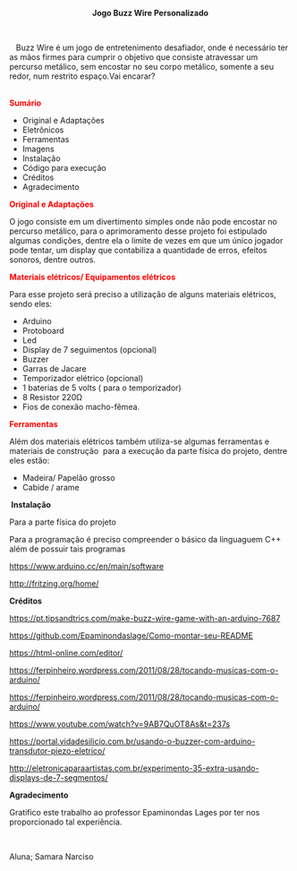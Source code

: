 <p style="text-align: center;" align="center"><strong>Jogo Buzz Wire Personalizado</strong></p>
<p><strong>&nbsp;</strong></p>
<p>&nbsp; &nbsp;Buzz Wire &eacute; um jogo de entretenimento desafiador, onde &eacute; necess&aacute;rio ter as m&atilde;os firmes para cumprir o objetivo que consiste atravessar um percurso met&aacute;lico, sem encostar no seu corpo met&aacute;lico, somente a seu redor, num restrito espa&ccedil;o.Vai encarar?&nbsp; &nbsp; &nbsp; &nbsp; &nbsp; &nbsp; &nbsp; &nbsp; &nbsp; &nbsp; &nbsp; &nbsp; &nbsp; &nbsp; &nbsp; &nbsp; &nbsp; &nbsp; &nbsp; &nbsp; &nbsp; &nbsp; &nbsp; &nbsp; &nbsp; &nbsp; &nbsp; &nbsp; &nbsp; &nbsp; &nbsp; &nbsp; &nbsp; &nbsp; &nbsp; &nbsp; &nbsp; &nbsp; &nbsp; &nbsp; &nbsp; &nbsp; &nbsp; &nbsp; &nbsp; &nbsp; &nbsp; &nbsp; &nbsp; &nbsp; &nbsp; &nbsp; &nbsp; &nbsp; &nbsp;&nbsp;</p>
<p><strong><span style="color: #ff0000;">Sum&aacute;rio</span>&nbsp;</strong></p>
<ul>
<li>Original e Adapta&ccedil;&otilde;es&nbsp;</li>
<li>Eletr&ocirc;nicos</li>
<li>Ferramentas&nbsp;</li>
<li>Imagens</li>
<li>Instala&ccedil;&atilde;o</li>
<li>C&oacute;digo para execu&ccedil;&atilde;o&nbsp;</li>
<li>Cr&eacute;ditos</li>
<li>Agradecimento&nbsp;&nbsp;</li>
</ul>
<p><strong><span style="color: #ff0000;">Original e Adapta&ccedil;&otilde;es</span>&nbsp;</strong></p>
<p>O jogo consiste em um divertimento simples onde n&atilde;o pode encostar no percurso met&aacute;lico, para o aprimoramento desse projeto foi estipulado algumas condi&ccedil;&otilde;es, dentre ela o limite de vezes em que um &uacute;nico jogador pode tentar, um display que contabiliza a quantidade de erros, efeitos sonoros, dentre outros.</p>
<p><span style="color: #ff0000;"><strong>Materiais el&eacute;tricos/ Equipamentos el&eacute;tricos</strong></span></p>
<p>Para esse projeto ser&aacute; preciso a utiliza&ccedil;&atilde;o de alguns materiais el&eacute;tricos, sendo eles:</p>
<ul>
<li>Arduino</li>
<li>Protoboard</li>
<li>Led</li>
<li>Display de 7 seguimentos (opcional)</li>
<li>Buzzer</li>
<li>Garras de Jacare</li>
<li>Temporizador el&eacute;trico (opcional)</li>
<li>1 baterias de 5 volts ( para o temporizador)</li>
<li>8 Resistor 220&Omega;</li>
<li>Fios de conex&atilde;o macho-f&ecirc;mea.</li>
</ul>
<p><span style="color: #ff0000;"><strong>Ferramentas</strong></span></p>
<p>Al&eacute;m dos materiais el&eacute;tricos tamb&eacute;m utiliza-se algumas ferramentas e materiais de constru&ccedil;&atilde;o &nbsp;para a execu&ccedil;&atilde;o da parte f&iacute;sica do projeto, dentre eles est&atilde;o:&nbsp; &nbsp;</p>
<ul>
<li>Madeira/ Papel&atilde;o grosso</li>
<li>Cabide / arame</li>
</ul>
<p><strong>&nbsp;Instala&ccedil;&atilde;o </strong></p>
<p>Para a parte f&iacute;sica do projeto</p>
<p>Para a programa&ccedil;&atilde;o &eacute; preciso compreender o b&aacute;sico da linguaguem C++ al&eacute;m de possuir tais programas&nbsp;</p>
<p><a href="https://www.arduino.cc/en/main/software">https://www.arduino.cc/en/main/software</a></p>
<p><a href="http://fritzing.org/home/">http://fritzing.org/home/</a></p>
<p><strong>Cr&eacute;ditos</strong></p>
<p><a href="https://pt.tipsandtrics.com/make-buzz-wire-game-with-an-arduino-7687">https://pt.tipsandtrics.com/make-buzz-wire-game-with-an-arduino-7687</a></p>
<p><a href="https://github.com/Epaminondaslage/Como-montar-seu-README">https://github.com/Epaminondaslage/Como-montar-seu-README</a></p>
<p><a href="https://html-online.com/editor/">https://html-online.com/editor/</a></p>
<p><a href="https://ferpinheiro.wordpress.com/2011/08/28/tocando-musicas-com-o-arduino/">https://ferpinheiro.wordpress.com/2011/08/28/tocando-musicas-com-o-arduino/</a></p>
<p><a href="https://ferpinheiro.wordpress.com/2011/08/28/tocando-musicas-com-o-arduino/">https://ferpinheiro.wordpress.com/2011/08/28/tocando-musicas-com-o-arduino/</a></p>
<p><a href="https://www.youtube.com/watch?v=9AB7QuOT8As&amp;t=237s">https://www.youtube.com/watch?v=9AB7QuOT8As&amp;t=237s</a></p>
<p><a href="https://portal.vidadesilicio.com.br/usando-o-buzzer-com-arduino-transdutor-piezo-eletrico/">https://portal.vidadesilicio.com.br/usando-o-buzzer-com-arduino-transdutor-piezo-eletrico/</a></p>
<p><a href="http://eletronicaparaartistas.com.br/experimento-35-extra-usando-displays-de-7-segmentos/">http://eletronicaparaartistas.com.br/experimento-35-extra-usando-displays-de-7-segmentos/</a></p>
<p><strong>Agradecimento</strong></p>
<p>Gratifico este trabalho ao professor Epaminondas Lages por ter nos proporcionado tal experi&ecirc;ncia.</p>
<p>&nbsp;</p>
<p>Aluna; Samara Narciso&nbsp;</p>
<p>&nbsp;</p>
<p>&nbsp;</p>
